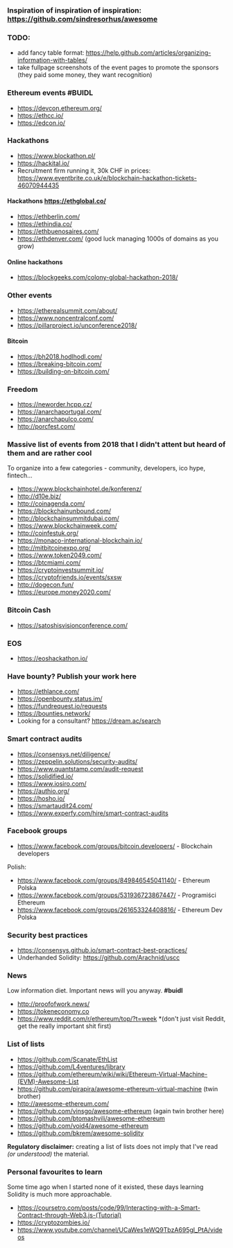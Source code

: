 ### Inspiration of inspiration of inspiration: https://github.com/sindresorhus/awesome

### TODO:
* add fancy table format: https://help.github.com/articles/organizing-information-with-tables/
* take fullpage screenshots of the event pages to promote the sponsors (they paid some money, they want recognition)

### Ethereum events #BUIDL
* https://devcon.ethereum.org/
* https://ethcc.io/
* https://edcon.io/

### Hackathons
* https://www.blockathon.pl/
* https://hackital.io/
* Recruitment firm running it, 30k CHF in prices: https://www.eventbrite.co.uk/e/blockchain-hackathon-tickets-46070944435

#### Hackathons https://ethglobal.co/
* https://ethberlin.com/
* https://ethindia.co/
* https://ethbuenosaires.com/
* https://ethdenver.com/
(good luck managing 1000s of domains as you grow)

#### Online hackathons
* https://blockgeeks.com/colony-global-hackathon-2018/

### Other events
* https://etherealsummit.com/about/
* https://www.noncentralconf.com/
* https://pillarproject.io/unconference2018/

#### Bitcoin
* https://bh2018.hodlhodl.com/
* https://breaking-bitcoin.com/
* https://building-on-bitcoin.com/

### Freedom
* https://neworder.hcpp.cz/
* https://anarchaportugal.com/
* https://anarchapulco.com/
* http://porcfest.com/

### Massive list of events from 2018 that I didn't attent but heard of them and are rather cool
To organize into a few categories - community, developers, ico hype, fintech...
* https://www.blockchainhotel.de/konferenz/
* http://d10e.biz/
* http://coinagenda.com/
* https://blockchainunbound.com/
* http://blockchainsummitdubai.com/
* https://www.blockchainweek.com/
* http://coinfestuk.org/
* https://monaco-international-blockchain.io/
* http://mitbitcoinexpo.org/
* https://www.token2049.com/
* https://btcmiami.com/
* https://cryptoinvestsummit.io/
* https://cryptofriends.io/events/sxsw
* http://dogecon.fun/
* https://europe.money2020.com/

### Bitcoin Cash
* https://satoshisvisionconference.com/

### EOS
* https://eoshackathon.io/

### Have bounty? Publish your work here
* https://ethlance.com/
* https://openbounty.status.im/
* https://fundrequest.io/requests
* https://bounties.network/
* Looking for a consultant? https://dream.ac/search

### Smart contract audits
* https://consensys.net/diligence/
* https://zeppelin.solutions/security-audits/
* https://www.quantstamp.com/audit-request
* https://solidified.io/
* https://www.iosiro.com/
* https://authio.org/
* https://hosho.io/
* https://smartaudit24.com/
* https://www.experfy.com/hire/smart-contract-audits

### Facebook groups
* https://www.facebook.com/groups/bitcoin.developers/ - Blockchain developers

Polish: 
* https://www.facebook.com/groups/849846545041140/ - Ethereum Polska
* https://www.facebook.com/groups/531936723867447/ - Programiści Ethereum
* https://www.facebook.com/groups/261653324408816/ - Ethereum Dev Polska


### Security best practices
* https://consensys.github.io/smart-contract-best-practices/
* Underhanded Solidity: https://github.com/Arachnid/uscc

### News
Low information diet. Important news will you anyway. **#buidl**
* http://proofofwork.news/
* https://tokeneconomy.co
* https://www.reddit.com/r/ethereum/top/?t=week *(don't just visit Reddit, get the really important shit first)

### List of lists
* https://github.com/Scanate/EthList
* https://github.com/L4ventures/library
* https://github.com/ethereum/wiki/wiki/Ethereum-Virtual-Machine-(EVM)-Awesome-List
* https://github.com/pirapira/awesome-ethereum-virtual-machine (twin brother)
* http://awesome-ethereum.com/
* https://github.com/vinsgo/awesome-ethereum (again twin brother here)
* https://github.com/btomashvili/awesome-ethereum
* https://github.com/void4/awesome-ethereum
* https://github.com/bkrem/awesome-solidity

**Regulatory disclaimer:** creating a list of lists does not imply that I've read *(or understood)* the material.

### Personal favourites to learn
Some time ago when I started none of it existed, these days learning Solidity is much more approachable.

* https://coursetro.com/posts/code/99/Interacting-with-a-Smart-Contract-through-Web3.js-(Tutorial)
* https://cryptozombies.io/
* https://www.youtube.com/channel/UCaWes1eWQ9TbzA695gl_PtA/videos
